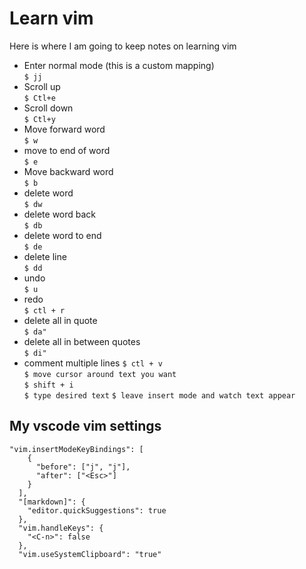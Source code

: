 # Learn vim

Here is where I am going to keep notes on learning vim

- Enter normal mode (this is a custom mapping)\
  `$ jj`
- Scroll up \
  `$ Ctl+e`
- Scroll down \
  `$ Ctl+y`
- Move forward word \
  `$ w`
- move to end of word \
  `$ e`
- Move backward word \
  `$ b`
- delete word\
  `$ dw`
- delete word back \
  `$ db`
- delete word to end \
  `$ de`
- delete line \
  `$ dd`
- undo \
  `$ u`
- redo \
  `$ ctl + r`
- delete all in quote \
  `$ da"`
- delete all in between quotes \
  `$ di"`
- comment multiple lines
  `$ ctl + v` \
  `$ move cursor around text you want` \
  `$ shift + i` \
  `$ type desired text`
  `$ leave insert mode and watch text appear`

## My vscode vim settings

```
"vim.insertModeKeyBindings": [
    {
      "before": ["j", "j"],
      "after": ["<Esc>"]
    }
  ],
  "[markdown]": {
    "editor.quickSuggestions": true
  },
  "vim.handleKeys": {
    "<C-n>": false
  },
  "vim.useSystemClipboard": "true"
```
